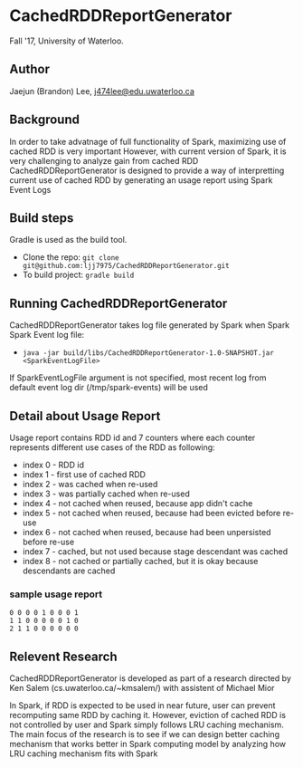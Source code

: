 # CachedRDDReportGenerator
Fall '17, University of Waterloo.

## Author
Jaejun (Brandon) Lee, j474lee@edu.uwaterloo.ca

## Background
In order to take advatnage of full functionality of Spark, maximizing use of cached RDD is very important
However, with current version of Spark, it is very challenging to analyze gain from cached RDD
CachedRDDReportGenerator is designed to provide a way of interpretting current use of cached RDD by generating an usage report using Spark Event Logs

## Build steps
Gradle is used as the build tool.

* Clone the repo: `git clone git@github.com:ljj7975/CachedRDDReportGenerator.git`
* To build project: `gradle build`

## Running CachedRDDReportGenerator
CachedRDDReportGenerator takes log file generated by Spark when Spark Spark Event log file:
* `java -jar build/libs/CachedRDDReportGenerator-1.0-SNAPSHOT.jar <SparkEventLogFile>`

If SparkEventLogFile argument is not specified, most recent log from default event log dir (/tmp/spark-events) will be used

## Detail about Usage Report
Usage report contains RDD id and 7 counters where each counter represents different use cases of the RDD as following:
* index 0 - RDD id
* index 1 - first use of cached RDD
* index 2 - was cached when re-used
* index 3 - was partially cached when re-used
* index 4 - not cached when reused, because app didn't cache
* index 5 - not cached when reused, because had been evicted before re-use
* index 6 - not cached when reused, because had been unpersisted before re-use
* index 7 - cached, but not used because stage descendant was cached
* index 8 - not cached or partially cached, but it is okay because descendants are cached


### sample usage report
```
0 0 0 0 1 0 0 0 1
1 1 0 0 0 0 0 1 0
2 1 1 0 0 0 0 0 0
```

## Relevent Research
CachedRDDReportGenerator is developed as part of a research directed by Ken Salem (cs.uwaterloo.ca/~kmsalem/) with assistent of Michael Mior

In Spark, if RDD is expected to be used in near future, user can prevent recomputing same RDD by caching it.
However, eviction of cached RDD is not controlled by user and Spark simply follows LRU caching mechanism.
The main focus of the research is to see if we can design better caching mechanism that works better in Spark computing model by analyzing how LRU caching mechanism fits with Spark
